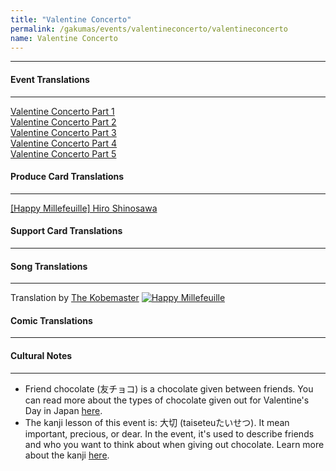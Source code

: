 ```yaml
---
title: "Valentine Concerto"
permalink: /gakumas/events/valentineconcerto/valentineconcerto
name: Valentine Concerto
---
```

________________________

#### Event Translations
----
[Valentine Concerto Part 1](/gakumas/events/valentineconcerto/valentineconcerto_pt1)<br />
[Valentine Concerto Part 2](/gakumas/events/valentineconcerto/valentineconcerto_pt2)<br />
[Valentine Concerto Part 3](/gakumas/events/valentineconcerto/valentineconcerto_pt3)<br />
[Valentine Concerto Part 4](/gakumas/events/valentineconcerto/valentineconcerto_pt4)<br />
[Valentine Concerto Part 5](/gakumas/events/valentineconcerto/valentineconcerto_pt5)
#### Produce Card Translations
----
[[Happy Millefeuille] Hiro Shinosawa](/gakumas/producecards/hiro/happymillefeuille)

#### Support Card Translations
----

#### Song Translations
----
Translation by [The Kobemaster](https://www.youtube.com/@imasloid)
[![Happy Millefeuille](https://img.youtube.com/vi/XWdQfaF5S7Y/0.jpg)](https://www.youtube.com/watch?v=XWdQfaF5S7Y)

#### Comic Translations
----

#### Cultural Notes
----
+ Friend chocolate (友チョコ) is a chocolate given between friends. You can read more about the types of chocolate given out for Valentine's Day in Japan [here](https://cotoacademy.com/valentines-day-in-japan/).
+ The kanji lesson of this event is: 大切 (taiseteuたいせつ). It mean important, precious, or dear. In the event, it's used to describe friends and who you want to think about when giving out chocolate.  Learn more about the kanji [here](https://www.wanikani.com/vocabulary/%E5%A4%A7%E5%88%87).